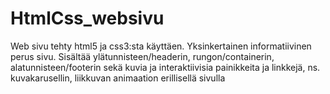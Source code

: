 # HtmlCss_websivu

Web sivu tehty html5 ja css3:sta käyttäen.
Yksinkertainen informatiivinen perus sivu.
Sisältää ylätunnisteen/headerin, rungon/containerin, alatunnisteen/footerin sekä
kuvia ja interaktiivisia painikkeita ja linkkejä,
ns. kuvakarusellin, liikkuvan animaation erillisellä sivulla
